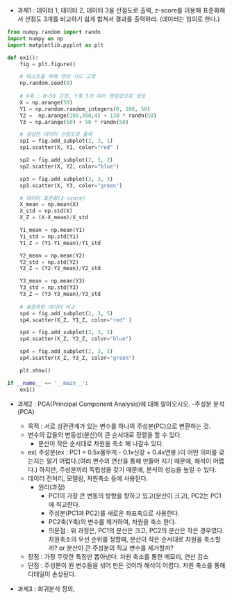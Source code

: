   
* 과제1 : 데이터 1, 데이터 2, 데이터 3을 산점도로 출력, z-score를 이용해 표준화해서 산점도 3개를 비교하기 쉽게 합쳐서 결과를 출력하라. (데이터는 임의로 한다.)

```python
from numpy.random import randn
import numpy as np
import matplotlib.pyplot as plt

def ex1():
    fig = plt.figure()

    # 테스트를 위해 랜덤 시드 고정
    np.random.seed(0)
    
    # X축 : 0~50 고정, Y축 3개 여러 랜덤값으로 생성
    X = np.arange(50)
    Y1 = np.random.random_integers(0, 100, 50)
    Y2 =  np.arange(100,300,4) + 130 * randn(50)
    Y3 = np.arange(50) + 50 * randn(50)

    # 생성한 데이터 산점도로 출력
    sp1 = fig.add_subplot(2, 3, 1)
    sp1.scatter(X, Y1, color="red" )

    sp2 = fig.add_subplot(2, 3, 2)
    sp2.scatter(X, Y2, color="blue")

    sp3 = fig.add_subplot(2, 3, 3)
    sp3.scatter(X, Y3, color="green")

    # 데이터 표준화(z-score)
    X_mean = np.mean(X)
    X_std = np.std(X)
    X_Z = (X-X_mean)/X_std

    Y1_mean = np.mean(Y1)
    Y1_std = np.std(Y1)
    Y1_Z = (Y1-Y1_mean)/Y1_std

    Y2_mean = np.mean(Y2)
    Y2_std = np.std(Y2)
    Y2_Z = (Y2-Y2_mean)/Y2_std

    Y3_mean = np.mean(Y3)
    Y3_std = np.std(Y3)
    Y3_Z = (Y3-Y3_mean)/Y3_std
    
    # 표준화한 데이터 비교
    sp4 = fig.add_subplot(2, 3, 5)
    sp4.scatter(X_Z, Y1_Z, color="red" )

    sp4 = fig.add_subplot(2, 3, 5)
    sp4.scatter(X_Z, Y2_Z, color="blue")

    sp4 = fig.add_subplot(2, 3, 5)
    sp4.scatter(X_Z, Y3_Z, color="green")

    plt.show()

if __name__ == '__main__':
    ex1()

```
* 과제2 : PCA(Principal Component Analysis)에 대해 알아오시오.
  -주성분 분석(PCA)
    - 목적 : 서로 상관관계가 있는 변수를 하나의 주성분(PC)으로 변환하는 것.
    - 변수의 값들의 변동성(분산)이 큰 순서대로 정렬을 할 수 있다.
      - 분산이 작은 순서대로 차원을 축소 해 나갈수 있다.
    - ex) 주성분(ex : PC1 = 0.5x몸무게 - 0.1x신장 + 0.4x연봉 )이 어떤 의미를 갖는지는 알기 어렵다.(여러 변수의 연산을 통해 만들어 지기 때문에, 해석이 어렵다.) 하지만, 주성분끼리 독립성을 갖기 때문에, 분석의 성능을 높일 수 있다.
    - 데이터 전처리, 모델링, 차원축소 등에 사용된다.
      - 원리(과정)
        - PC1이 가장 큰 변동의 방향을 향하고 있고(분산이 크고), PC2는 PC1에 직교한다.
        - 주성분(PC1과 PC2)를 새로운 좌표축으로 사용한다. 
        - PC2축(Y축)의 변수를 제거하여, 차원을 축소 한다.
        - 의문점 : 위 과정은, PC1의 분산은 크고, PC2의 분산은 작은 경우였다. 차원축소의 우선 순위를 정할때, 분산이 작은 순서대로 차원을 축소할까? or 분산이 큰 주성분의 직교 변수를 제거할까?
    - 장점 : 가장 뚜렷한 특징만 뽑아낸다. 차원 축소를 통한 메모리, 연산 감소
    - 단점 : 주성분이 원 변수들을 섞어 만든 것이라 해석이 어렵다. 차원 축소를 통해 디테일이 손상된다.
    
* 과제3 : 회귀분석 정의, 
